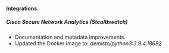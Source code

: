
#### Integrations
##### Cisco Secure Network Analytics (Stealthwatch)
- Documentation and metadata improvements.
- Updated the Docker image to: *demisto/python3:3.9.4.18682*.
